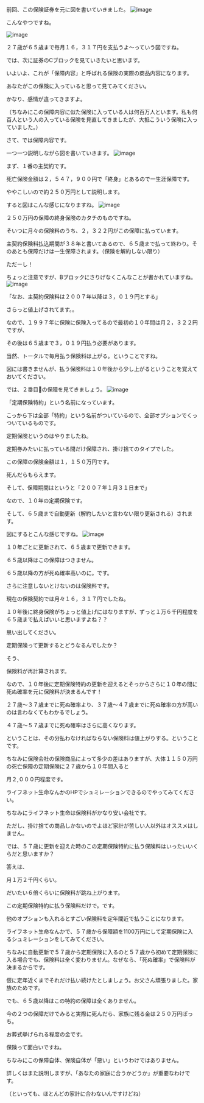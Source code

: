 前回、この保険証券を元に図を書いていきました。
![image](https://user-images.githubusercontent.com/99887597/222992099-21adf07d-f2c9-470a-ab34-0a524d783976.png)




こんなやつですね。

![image](https://user-images.githubusercontent.com/99887597/222992109-6be7b0e4-2159-4b96-88c4-2ac0df4779f6.png)



２７歳が６５歳まで毎月１６，３１７円を支払うよ〜っていう図ですね。





では、次に証券のCブロックを見ていきたいと思います。


いよいよ、これが「保障内容」と呼ばれる保険の実際の商品内容になります。





あなたがこの保険に入っていると思って見てみてください。


かなり、感情が違ってきますよ。


（ちなみにこの保障内容に似た保険に入っている人は何百万人といます。私も何百人という人の入っている保険を見直してきましたが、大抵こういう保険に入っていました。）





さて、では保障内容です。


一つ一つ説明しながら図を書いていきます。
![image](https://user-images.githubusercontent.com/99887597/222992116-5397eb01-fe2e-47da-8acc-e5784927df4b.png)




まず、１番の主契約です。


死亡保険金額は２，５４７，９００円で「終身」とあるので一生涯保障です。


ややこしいので約２５０万円として説明します。


すると図はこんな感じになりますね。
![image](https://user-images.githubusercontent.com/99887597/222992122-69ecac97-210f-4537-a56c-b6150a455b7f.png)







２５０万円の保障の終身保険のカタチのものですね。


そいつに月々の保険料のうち、２，３２２円がこの保障に払っています。


主契約保険料払込期間が３８年と書いてあるので、６５歳まで払って終わり。そのあとも保障だけは一生保障されます。（保険を解約しない限り）





ただーし！


ちょっと注意ですが、Bブロックにさりげなくこんなことが書かれていますね。
![image](https://user-images.githubusercontent.com/99887597/222992126-b2785d83-2a0c-4421-ad56-66170c0e2e7c.png)





「なお、主契約保険料は２００７年以降は３，０１９円とする」


さらっと値上げされてます。。





なので、１９９７年に保険に保険入ってるので最初の１０年間は月２，３２２円ですが、


その後は６５歳まで３，０１９円払う必要があります。


当然、トータルで毎月払う保険料は上がる。ということですね。





図には書きませんが、払う保険料は１０年後から少し上がるということを覚えておいてください。





では、２番目の保障を見てきましょう。
![image](https://user-images.githubusercontent.com/99887597/222992144-72faeebb-8052-4bc7-a6d1-84b0f6bb6295.png)


「定期保険特約」という名前になっています。


こっから下は全部「特約」という名前がついているので、全部オプションでくっついているものです。


定期保険というのはやりましたね。


定期券みたいに払っている間だけ保障され、掛け捨てのタイプでした。





この保障の保険金額は１，１５０万円です。


死んだらもらえます。


そして、保障期間はというと「２００７年１月３１日まで」


なので、１０年の定期保険です。


そして、６５歳まで自動更新（解約したいと言わない限り更新される）されます。


図にするとこんな感じですね。
![image](https://user-images.githubusercontent.com/99887597/222992153-977f802c-71e0-4856-9f2b-afd630fd885d.png)







１０年ごとに更新されて、６５歳まで更新できます。


６５歳以降はこの保障はつきません。


６５歳以降の方が死ぬ確率高いのに。です。





さらに注意しないとけないのは保険料です。


現在の保険契約では月々１６，３１７円でしたね。


１０年後に終身保険がちょっと値上げにはなりますが、ずっと１万６千円程度を６５歳まで払えばいいと思いますよね？？





思い出してください。


定期保険って更新するとどうなるんでしたか？





そう、





保険料が再計算されます。





なので、１０年後に定期保険特約の更新を迎えるとそっからさらに１０年の間に死ぬ確率を元に保険料が決まるんです！





２７歳〜３７歳までに死ぬ確率より、３７歳〜４７歳までに死ぬ確率の方が高いのは言わなくてもわかるでしょう。


４７歳〜５７歳までに死ぬ確率はさらに高くなります。





ということは、その分払わなければならない保険料は値上がりする。ということです。





ちなみに保険会社の保険商品によって多少の差はありますが、大体１１５０万円の死亡保障の定期保険に２７歳から１０年間入ると





月２,０００円程度です。





ライフネット生命なんかのHPでシュミレーションできるのでやってみてください。


ちなみにライフネット生命は保険料がかなり安い会社です。


ただし、掛け捨ての商品しかないのでよほど家計が苦しい人以外はオススメはしません。





では、５７歳に更新を迎えた時のこの定期保険特約に払う保険料はいったいいくらだと思いますか？





答えは、





月１万２千円くらい。





だいたい６倍くらいに保険料が跳ね上がります。


この定期保険特約に払う保険料だけで。です。


他のオプションも入れるとすごい保険料を定年間近で払うことになります。





ライフネット生命なんかで、５７歳から保障額を1100万円にして定期保険に入るシュミレーションをしてみてください。


ちなみに自動更新で５７歳から定期保険に入るのと５７歳から初めて定期保険に入る場合でも、保険料は全く変わりません。なぜなら、「死ぬ確率」で保険料が決まるからです。





仮に定年近くまでそれだけ払い続けたとしましょう。お父さん頑張りました。家族のためです。


でも、６５歳以降はこの特約の保障は全くありません。


今の２つの保障だけでみると実際に死んだら、家族に残る金は２５０万円ぽっち。


お葬式挙げられる程度の金です。





保険って面白いですね。


ちなみにこの保障自体、保険自体が「悪い」というわけではありません。


詳しくはまた説明しますが、「あなたの家庭に合うかどうか」が重要なわけです。


（といっても、ほとんどの家計に合わないんですけどね）
